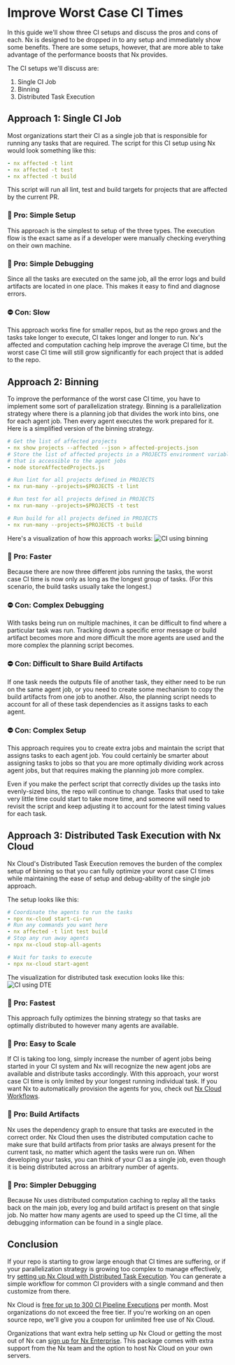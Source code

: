 # Improve Worst Case CI Times

In this guide we'll show three CI setups and discuss the pros and cons of each. Nx is designed to be dropped in to any setup and immediately show some benefits. There are some setups, however, that are more able to take advantage of the performance boosts that Nx provides.

The CI setups we'll discuss are:

1. Single CI Job
2. Binning
3. Distributed Task Execution

## Approach 1: Single CI Job

Most organizations start their CI as a single job that is responsible for running any tasks that are required. The script for this CI setup using Nx would look something like this:

```yaml
- nx affected -t lint
- nx affected -t test
- nx affected -t build
```

This script will run all lint, test and build targets for projects that are affected by the current PR.

### 🎉 Pro: Simple Setup

This approach is the simplest to setup of the three types. The execution flow is the exact same as if a developer were manually checking everything on their own machine.

### 🎉 Pro: Simple Debugging

Since all the tasks are executed on the same job, all the error logs and build artifacts are located in one place. This makes it easy to find and diagnose errors.

### ⛔️ Con: Slow

This approach works fine for smaller repos, but as the repo grows and the tasks take longer to execute, CI takes longer and longer to run. Nx's affected and computation caching help improve the average CI time, but the worst case CI time will still grow significantly for each project that is added to the repo.

## Approach 2: Binning

To improve the performance of the worst case CI time, you have to implement some sort of parallelization strategy. Binning is a parallelization strategy where there is a planning job that divides the work into bins, one for each agent job. Then every agent executes the work prepared for it. Here is a simplified version of the binning strategy.

```yaml {% fileName="planning-job.yml" %}
# Get the list of affected projects
- nx show projects --affected --json > affected-projects.json
# Store the list of affected projects in a PROJECTS environment variable
# that is accessible to the agent jobs
- node storeAffectedProjects.js
```

```yaml {% fileName="lint-agent.yml" %}
# Run lint for all projects defined in PROJECTS
- nx run-many --projects=$PROJECTS -t lint
```

```yaml {% fileName="test-agent.yml" %}
# Run test for all projects defined in PROJECTS
- nx run-many --projects=$PROJECTS -t test
```

```yaml {% fileName="build-agent.yml" %}
# Run build for all projects defined in PROJECTS
- nx run-many --projects=$PROJECTS -t build
```

Here's a visualization of how this approach works:
![CI using binning](/shared/images/dte/binning.svg)

### 🎉 Pro: Faster

Because there are now three different jobs running the tasks, the worst case CI time is now only as long as the longest group of tasks. (For this scenario, the build tasks usually take the longest.)

### ⛔️ Con: Complex Debugging

With tasks being run on multiple machines, it can be difficult to find where a particular task was run. Tracking down a specific error message or build artifact becomes more and more difficult the more agents are used and the more complex the planning script becomes.

### ⛔️ Con: Difficult to Share Build Artifacts

If one task needs the outputs file of another task, they either need to be run on the same agent job, or you need to create some mechanism to copy the build artifacts from one job to another. Also, the planning script needs to account for all of these task dependencies as it assigns tasks to each agent.

### ⛔️ Con: Complex Setup

This approach requires you to create extra jobs and maintain the script that assigns tasks to each agent job. You could certainly be smarter about assigning tasks to jobs so that you are more optimally dividing work across agent jobs, but that requires making the planning job more complex.

Even if you make the perfect script that correctly divides up the tasks into evenly-sized bins, the repo will continue to change. Tasks that used to take very little time could start to take more time, and someone will need to revisit the script and keep adjusting it to account for the latest timing values for each task.

## Approach 3: Distributed Task Execution with Nx Cloud

Nx Cloud's Distributed Task Execution removes the burden of the complex setup of binning so that you can fully optimize your worst case CI times while maintaining the ease of setup and debug-ability of the single job approach.

The setup looks like this:

```yaml {% fileName="main-job.yml" %}
# Coordinate the agents to run the tasks
- npx nx-cloud start-ci-run
# Run any commands you want here
- nx affected -t lint test build
# Stop any run away agents
- npx nx-cloud stop-all-agents
```

```yaml {% fileName="agent.yml" %}
# Wait for tasks to execute
- npx nx-cloud start-agent
```

The visualization for distributed task execution looks like this:
![CI using DTE](/shared/images/dte/3agents.svg)

### 🎉 Pro: Fastest

This approach fully optimizes the binning strategy so that tasks are optimally distributed to however many agents are available.

### 🎉 Pro: Easy to Scale

If CI is taking too long, simply increase the number of agent jobs being started in your CI system and Nx will recognize the new agent jobs are available and distribute tasks accordingly. With this approach, your worst case CI time is only limited by your longest running individual task. If you want Nx to automatically provision the agents for you, check out [Nx Cloud Workflows](/nx-cloud/intro/nx-cloud-workflows).

### 🎉 Pro: Build Artifacts

Nx uses the dependency graph to ensure that tasks are executed in the correct order. Nx Cloud then uses the distributed computation cache to make sure that build artifacts from prior tasks are always present for the current task, no matter which agent the tasks were run on. When developing your tasks, you can think of your CI as a single job, even though it is being distributed across an arbitrary number of agents.

### 🎉 Pro: Simpler Debugging

Because Nx uses distributed computation caching to replay all the tasks back on the main job, every log and build artifact is present on that single job. No matter how many agents are used to speed up the CI time, all the debugging information can be found in a single place.

## Conclusion

If your repo is starting to grow large enough that CI times are suffering, or if your parallelization strategy is growing too complex to manage effectively, try [setting up Nx Cloud with Distributed Task Execution](/core-features/distribute-task-execution). You can generate a simple workflow for common CI providers with a single command and then customize from there.

Nx Cloud is [free for up to 300 CI Pipeline Executions](https://nx.app/pricing/) per month. Most organizations do not exceed the free tier. If you're working on an open source repo, we'll give you a coupon for unlimited free use of Nx Cloud.

Organizations that want extra help setting up Nx Cloud or getting the most out of Nx can [sign up for Nx Enterprise](https://nx.app/enterprise/). This package comes with extra support from the Nx team and the option to host Nx Cloud on your own servers.
